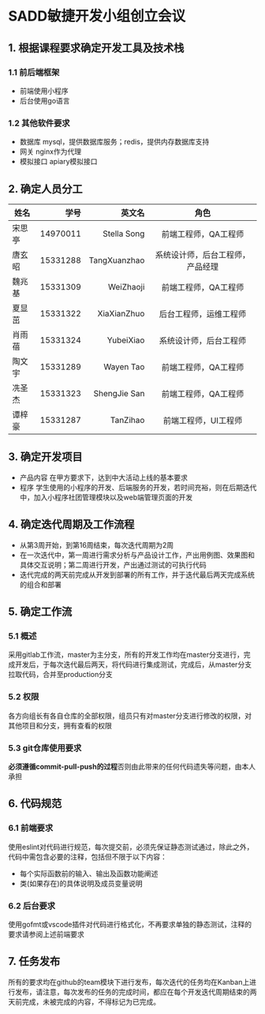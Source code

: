 # SADD敏捷开发小组创立会议

## 1. 根据课程要求确定开发工具及技术栈

### 1.1 前后端框架

- 前端使用小程序
- 后台使用go语言

### 1.2 其他软件要求

- 数据库
  mysql，提供数据库服务；redis，提供内存数据库支持
- 网关
  nginx作为代理
- 模拟接口
  apiary模拟接口

## 2. 确定人员分工

| 姓名  | 学号  |  英文名  | 角色  | 
| ----- | -----:  |-----:  | :----:  |
| 宋思亭  | 14970011 |  Stella Song  | 前端工程师，QA工程师 |
| 唐玄昭  | 15331288 |  TangXuanzhao | 系统设计师，后台工程师，产品经理 |
| 魏兆基  | 15331309 |  WeiZhaoji    | 前端工程师，QA工程师 |
| 夏显茁  | 15331322 |  XiaXianZhuo  | 后台工程师，运维工程师 |
| 肖雨蓓  | 15331324 |  YubeiXiao    | 系统设计师，后台工程师 |
| 陶文宇  | 15331289 |  Wayen Tao    | 前端工程师，QA工程师 |
| 冼圣杰  | 15331323 |  ShengJie San | 前端工程师，QA工程师 |
| 谭梓豪  | 15331287 |  TanZihao     | 前端工程师，UI工程师 |

## 3. 确定开发项目

- 产品内容
在甲方要求下，达到中大活动上线的基本要求
- 程序
学生使用的小程序的开发、后端服务的开发，若时间充裕，则在后期迭代中，加入小程序社团管理模块以及web端管理页面的开发

## 4. 确定迭代周期及工作流程

- 从第3周开始，到第16周结束，每次迭代周期为2周
- 在一次迭代中，第一周进行需求分析与产品设计工作，产出用例图、效果图和具体交互说明；第二周进行开发，产出通过测试的可执行代码
- 迭代完成的两天前完成从开发到部署的所有工作，并于迭代最后两天完成系统的组合和部署

## 5. 确定工作流

### 5.1 概述

采用gitlab工作流，master为主分支，所有的开发工作均在master分支进行，完成开发后，于每次迭代最后两天，将代码进行集成测试，完成后，从master分支拉取代码，合并至production分支

### 5.2 权限

各方向组长有各自仓库的全部权限，组员只有对master分支进行修改的权限，对其他项目和分支，拥有查看的权限

### 5.3 git仓库使用要求

**必须遵循commit-pull-push的过程**否则由此带来的任何代码遗失等问题，由本人承担

## 6. 代码规范

### 6.1 前端要求

使用eslint对代码进行规范，每次提交前，必须先保证静态测试通过，除此之外，代码中需包含必要的注释，包括但不限于以下内容：

- 每个实际函数前的输入、输出及函数功能阐述
- 类(如果存在)的具体说明及成员变量说明

### 6.2 后台要求

使用gofmt或vscode插件对代码进行格式化，不再要求单独的静态测试，注释的要求请参阅上述前端要求

## 7. 任务发布

所有的要求均在github的team模块下进行发布，每次迭代的任务均在Kanban上进行发布，请注意，每次发布的任务的完成时间，都应在每个开发迭代周期结束的两天前完成，未被完成的内容，不得标记为已完成。
